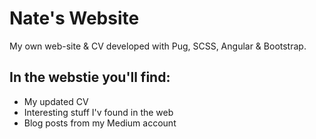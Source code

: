 # Nate's Website
My own web-site &amp; CV developed with Pug, SCSS, Angular &amp; Bootstrap.

## In the webstie you'll find:
- My updated CV
- Interesting stuff I'v found in the web
- Blog posts from my Medium account
